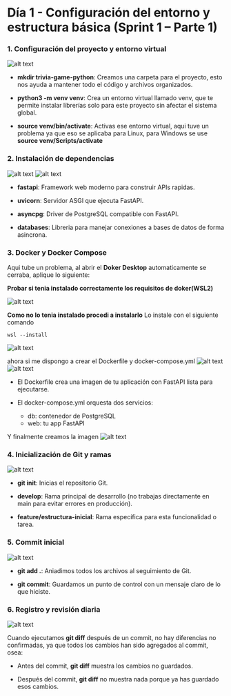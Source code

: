 # Día 1 - Configuración del entorno y estructura básica (Sprint 1 – Parte 1)


### 1.  Configuración del proyecto y entorno virtual

![alt text](10.png)

* **mkdir trivia-game-python**: Creamos una carpeta para el proyecto, esto nos ayuda a mantener todo el código y archivos organizados.

* **python3 -m venv venv**: Crea un entorno virtual llamado venv, que te permite instalar librerías solo para este proyecto sin afectar el sistema global.

* **source venv/bin/activate**: Activas ese entorno virtual, aqui tuve un problema ya que eso se aplicaba para Linux, para Windows se use **source venv/Scripts/activate**


### 2. Instalación de dependencias
![alt text](20.png)
![alt text](21.png)

* **fastapi**: Framework web moderno para construir APIs rapidas.

* **uvicorn**: Servidor ASGI que ejecuta FastAPI.

* **asyncpg**: Driver de PostgreSQL compatible con FastAPI.

* **databases**: Libreria para manejar conexiones a bases de datos de forma asincrona.



### 3. Docker y Docker Compose

Aqui tube un problema, al abrir el **Doker Desktop** automaticamente se cerraba, aplique lo siguiente:

**Probar si tenia instalado correctamente los requisitos de doker(WSL2)**

![alt text](30.png)

**Como no lo tenia instalado procedi a instalarlo**
Lo instale con el siguiente comando 

```
wsl --install
```
![alt text](31.png)

 ahora si me dispongo a crear el Dockerfile y docker-compose.yml
![alt text](33.png)
![alt text](32.png)




* El Dockerfile crea una imagen de tu aplicación con FastAPI lista para ejecutarse.

* El docker-compose.yml orquesta dos servicios: 
    * db: contenedor de PostgreSQL 
    * web: tu app FastAPI

Y finalmente creamos la imagen 
![alt text](34.png)


### 4. Inicialización de Git y ramas

![alt text](40.png)

* **git init**: Inicias el repositorio Git.

* **develop**: Rama principal de desarrollo (no trabajas directamente en main para evitar errores en producción).

* **feature/estructura-inicial**: Rama específica para esta funcionalidad o tarea.


### 5. Commit inicial
![alt text](50.png)

* **git add .**: Aniadimos todos los archivos al seguimiento de Git.

* **git commit**: Guardamos un punto de control con un mensaje claro de lo que hiciste.

### 6. Registro y revisión diaria

![alt text](60.png)

Cuando ejecutamos **git diff** después de un commit, no hay diferencias no confirmadas, ya que todos los cambios han sido agregados al commit, osea:

* Antes del commit, **git diff** muestra los cambios no guardados.

* Después del commit, **git diff** no muestra nada porque ya has guardado esos cambios.
